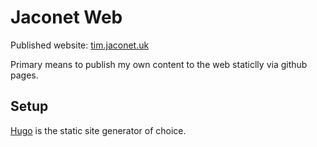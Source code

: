 # Jaconet Web

Published website: [tim.jaconet.uk](https://tim.jaconet.uk)

Primary means to publish my own content to the web staticlly via github pages.

## Setup

[Hugo](https://gohugo.io/) is the static site generator of choice.